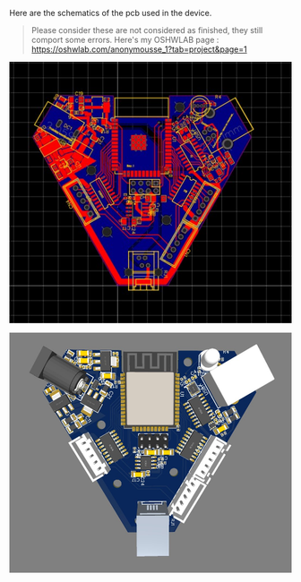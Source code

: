 Here are the schematics of the pcb used in the device. 
> Please consider these are not considered as finished, they still comport some errors.
Here's my OSHWLAB page : https://oshwlab.com/anonymousse_1?tab=project&page=1

![pcb](https://github.com/Agenax/Mirrotation/blob/cd22a826fd869f17466591d5e6f2a8a1afc12f68/Electronics/pcb.jpg)

![rendu](https://github.com/Agenax/Mirrotation/blob/cd22a826fd869f17466591d5e6f2a8a1afc12f68/Electronics/pcb_rendu.jpg)
